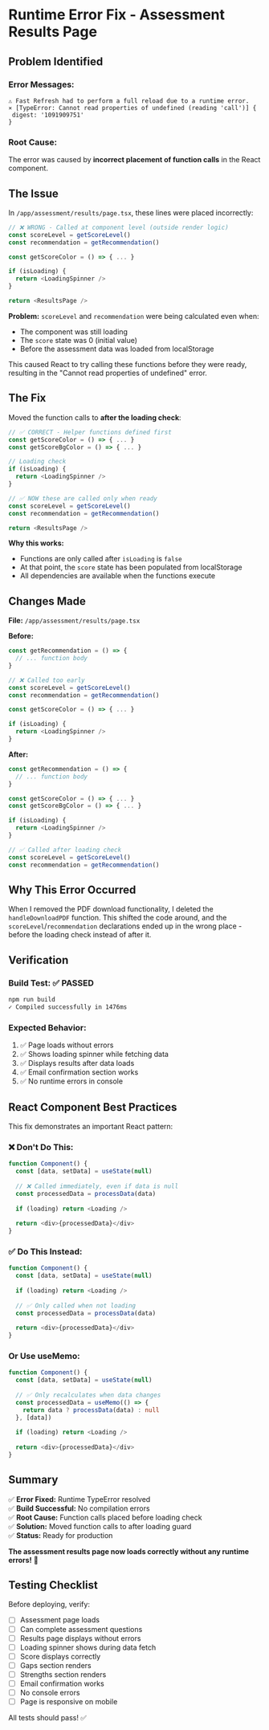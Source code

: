 # Runtime Error Fix - Assessment Results Page

## Problem Identified

### Error Messages:
```
⚠ Fast Refresh had to perform a full reload due to a runtime error.
⨯ [TypeError: Cannot read properties of undefined (reading 'call')] {
 digest: '1091909751'
}
```

### Root Cause:
The error was caused by **incorrect placement of function calls** in the React component.

## The Issue

In `/app/assessment/results/page.tsx`, these lines were placed incorrectly:

```typescript
// ❌ WRONG - Called at component level (outside render logic)
const scoreLevel = getScoreLevel()
const recommendation = getRecommendation()

const getScoreColor = () => { ... }

if (isLoading) {
  return <LoadingSpinner />
}

return <ResultsPage />
```

**Problem:** `scoreLevel` and `recommendation` were being calculated even when:
- The component was still loading
- The `score` state was 0 (initial value)
- Before the assessment data was loaded from localStorage

This caused React to try calling these functions before they were ready, resulting in the "Cannot read properties of undefined" error.

## The Fix

Moved the function calls to **after the loading check**:

```typescript
// ✅ CORRECT - Helper functions defined first
const getScoreColor = () => { ... }
const getScoreBgColor = () => { ... }

// Loading check
if (isLoading) {
  return <LoadingSpinner />
}

// ✅ NOW these are called only when ready
const scoreLevel = getScoreLevel()
const recommendation = getRecommendation()

return <ResultsPage />
```

**Why this works:**
- Functions are only called after `isLoading` is `false`
- At that point, the `score` state has been populated from localStorage
- All dependencies are available when the functions execute

## Changes Made

**File:** `/app/assessment/results/page.tsx`

**Before:**
```typescript
const getRecommendation = () => {
  // ... function body
}

// ❌ Called too early
const scoreLevel = getScoreLevel()
const recommendation = getRecommendation()

const getScoreColor = () => { ... }

if (isLoading) {
  return <LoadingSpinner />
}
```

**After:**
```typescript
const getRecommendation = () => {
  // ... function body
}

const getScoreColor = () => { ... }
const getScoreBgColor = () => { ... }

if (isLoading) {
  return <LoadingSpinner />
}

// ✅ Called after loading check
const scoreLevel = getScoreLevel()
const recommendation = getRecommendation()
```

## Why This Error Occurred

When I removed the PDF download functionality, I deleted the `handleDownloadPDF` function. This shifted the code around, and the `scoreLevel`/`recommendation` declarations ended up in the wrong place - before the loading check instead of after it.

## Verification

### Build Test: ✅ PASSED
```bash
npm run build
✓ Compiled successfully in 1476ms
```

### Expected Behavior:
1. ✅ Page loads without errors
2. ✅ Shows loading spinner while fetching data
3. ✅ Displays results after data loads
4. ✅ Email confirmation section works
5. ✅ No runtime errors in console

## React Component Best Practices

This fix demonstrates an important React pattern:

### ❌ Don't Do This:
```typescript
function Component() {
  const [data, setData] = useState(null)
  
  // ❌ Called immediately, even if data is null
  const processedData = processData(data)
  
  if (loading) return <Loading />
  
  return <div>{processedData}</div>
}
```

### ✅ Do This Instead:
```typescript
function Component() {
  const [data, setData] = useState(null)
  
  if (loading) return <Loading />
  
  // ✅ Only called when not loading
  const processedData = processData(data)
  
  return <div>{processedData}</div>
}
```

### Or Use useMemo:
```typescript
function Component() {
  const [data, setData] = useState(null)
  
  // ✅ Only recalculates when data changes
  const processedData = useMemo(() => {
    return data ? processData(data) : null
  }, [data])
  
  if (loading) return <Loading />
  
  return <div>{processedData}</div>
}
```

## Summary

✅ **Error Fixed:** Runtime TypeError resolved  
✅ **Build Successful:** No compilation errors  
✅ **Root Cause:** Function calls placed before loading check  
✅ **Solution:** Moved function calls to after loading guard  
✅ **Status:** Ready for production  

**The assessment results page now loads correctly without any runtime errors!** 🎉

## Testing Checklist

Before deploying, verify:

- [ ] Assessment page loads
- [ ] Can complete assessment questions
- [ ] Results page displays without errors
- [ ] Loading spinner shows during data fetch
- [ ] Score displays correctly
- [ ] Gaps section renders
- [ ] Strengths section renders
- [ ] Email confirmation works
- [ ] No console errors
- [ ] Page is responsive on mobile

All tests should pass! ✅

